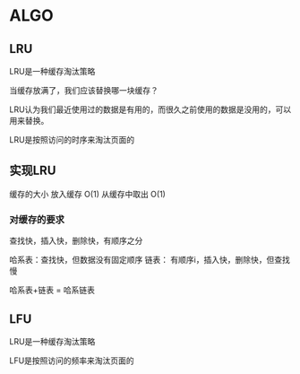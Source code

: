 # ALGO

## LRU
LRU是一种缓存淘汰策略

当缓存放满了，我们应该替换哪一块缓存？

LRU认为我们最近使用过的数据是有用的，而很久之前使用的数据是没用的，可以用来替换。

LRU是按照访问的时序来淘汰页面的

## 实现LRU
缓存的大小
放入缓存 O(1)
从缓存中取出 O(1)

### 对缓存的要求
查找快，插入快，删除快，有顺序之分

哈系表：查找快，但数据没有固定顺序
链表： 有顺序i，插入快，删除快，但查找慢

哈系表+链表 = 哈系链表





## LFU
LRU是一种缓存淘汰策略

LFU是按照访问的频率来淘汰页面的

